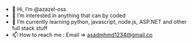 - 👋 Hi, I’m @azazel-oss
- 👀 I’m interested in anything that can by coded
- 🌱 I’m currently learning python, javascript, node.js, ASP.NET and other full stack stuff
- 📫 How to reach me : Email => asadmhmd1234@gmail.co

<!---
azazel-oss/azazel-oss is a ✨ special ✨ repository because its `README.md` (this file) appears on your GitHub profile.
You can click the Preview link to take a look at your changes.
--->
